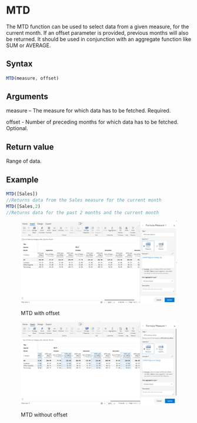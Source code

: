 # MTD

The MTD function can be used to select data from a given measure, for the current month. If an offset parameter is provided, previous months will also be returned. It should be used in conjunction with an aggregate function like SUM or AVERAGE.&#x20;

## Syntax

```javascript
MTD(measure, offset)
```

## Arguments

measure – The measure for which data has to be fetched. Required.

offset -  Number of preceding months for which data has to be fetched. Optional.

## Return value

Range of data.

## Example

```javascript
MTD([Sales])
//Returns data from the Sales measure for the current month
MTD([Sales,2)
//Returns data for the past 2 months and the current month
```

<figure><img src="../../.gitbook/assets/image (10) (1) (1) (1) (1) (1) (1) (1) (1) (1) (1) (1) (1) (1) (1).png" alt=""><figcaption><p>MTD with offset</p></figcaption></figure>

<figure><img src="../../.gitbook/assets/image (11) (1) (1) (1) (1) (1) (1) (1) (1) (1).png" alt=""><figcaption><p>MTD without offset</p></figcaption></figure>

